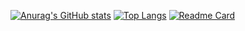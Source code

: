 [![Anurag's GitHub stats](https://github-readme-stats.vercel.app/api?username=tkt0506&count_private=true&show_icons=true)](https://github.com/anuraghazra/github-readme-stats) 
[![Top Langs](https://github-readme-stats.vercel.app/api/top-langs/?username=tkt0506&layout=compact)](https://github.com/anuraghazra/github-readme-stats) 
[![Readme Card](https://github-readme-stats.vercel.app/api/pin/?username=tkt0506&repo=github-readme-stats)](https://github.com/anuraghazra/github-readme-stats)

